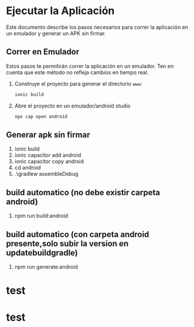 # Ejecutar la Aplicación

Este documento describe los pasos necesarios para correr la aplicación en un emulador y generar un APK sin firmar.

## Correr en Emulador

Estos pasos te permitirán correr la aplicación en un emulador. Ten en cuenta que este método no refleja cambios en tiempo real.

1. Construye el proyecto para generar el directorio `www`:
    ```bash
   ionic build

2. Abre el proyecto en un emulador/android studio
    ```bash
    npx cap open android

## Generar apk sin firmar 

1. ionic build
2. ionic capacitor add android
3. ionic capacitor copy android  
4. cd android 
5. .\gradlew assembleDebug 

 
 ## build automatico (no debe existir carpeta android)
 
 1. npm run build:android

## build automatico (con carpeta android presente,solo subir la version en updatebuildgradle)
 
 1. npm run generate:android

# test
# test
